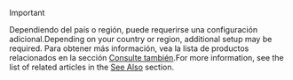 > [!IMPORTANT]
> <span data-ttu-id="190d1-101">Dependiendo del país o región, puede requerirse una configuración adicional.</span><span class="sxs-lookup"><span data-stu-id="190d1-101">Depending on your country or region, additional setup may be required.</span></span> <span data-ttu-id="190d1-102">Para obtener más información, vea la lista de productos relacionados en la sección [Consulte también](#see-also).</span><span class="sxs-lookup"><span data-stu-id="190d1-102">For more information, see the list of related articles in the [See Also](#see-also) section.</span></span>  